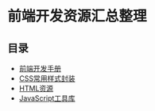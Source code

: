 # 前端开发资源汇总整理

## 目录
- [前端开发手册](https://github.com/liuyun012/my-resource/tree/master/前端开发规范手册)
- [CSS常用样式封装](https://github.com/liuyun012/my-resource/tree/master/CSS常用样式封装)
- [HTML资源](https://github.com/liuyun012/my-resource/tree/master/HTML资源)
- [JavaScript工具库](https://github.com/liuyun012/my-resource/tree/master/JavaScript工具库)
